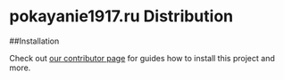 pokayanie1917.ru Distribution
========

##Installation

Check out [our contributor page](https://psmb.github.io) for guides how to install this project and more.
